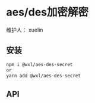 # aes/des加密解密

维护人： xuelin

<!-- > aes/des加密解密 -->

## 安装

```sh
npm i @wxl/aes-des-secret
or
yarn add @wxl/aes-des-secret
```

## API
